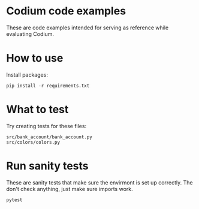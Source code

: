 # Codium code examples
These are code examples intended for serving as reference while evaluating Codium.

# How to use
Install packages:
```
pip install -r requirements.txt
```

# What to test
Try creating tests for these files:
```
src/bank_account/bank_account.py
src/colors/colors.py
```

# Run sanity tests
These are sanity tests that make sure the envirmont is set up correctly.
The don't check anything, just make sure imports work.

```
pytest
```
